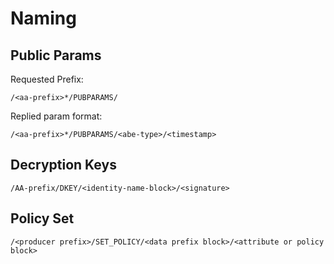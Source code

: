 # Naming

## Public Params
Requested Prefix:
```
/<aa-prefix>*/PUBPARAMS/
```
Replied param format:
```
/<aa-prefix>*/PUBPARAMS/<abe-type>/<timestamp>
```

## Decryption Keys
```
/AA-prefix/DKEY/<identity-name-block>/<signature>
```

## Policy Set
```
/<producer prefix>/SET_POLICY/<data prefix block>/<attribute or policy block>
```